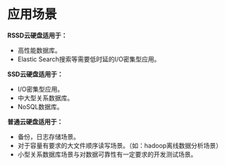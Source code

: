 

# 应用场景

**RSSD云硬盘适用于：**

  - 高性能数据库。
  - Elastic Search搜索等需要低时延的I/O密集型应用。

**SSD云硬盘适用于：**

  - I/O密集型应用。
  - 中大型关系数据库。
  - NoSQL数据库。

**普通云硬盘适用于：**

  - 备份，日志存储场景。
  - 对于容量有要求的大文件顺序读写场景。（如：hadoop离线数据分析场景）
  - 小型关系数据库场景与对数据可靠性有一定要求的开发测试场景。
